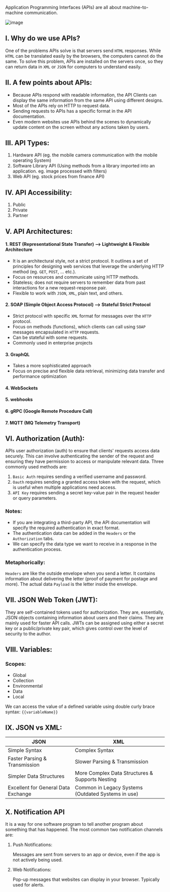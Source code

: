 Application Programming Interfaces (APIs) are all about machine-to-machine communication.

![image](https://github.com/Sir-Elite/My-Summaries/assets/66035383/81c54be7-3b45-46f4-b4fd-ef78ba0d8c21)

## I. Why do we use APIs?
One of the problems APIs solve is that servers send `HTML` responses. While `HTML` can be translated easily by the browsers, the computers cannot do the same. To solve this problem, APIs are installed on the servers once, so they can return data in `XML` or `JSON` for computers to understand easily.

## II. A few points about APIs:
* Because APIs respond with readable information, the API Clients can display the same information from the same API using different designs.
* Most of the APIs rely on HTTP to request data.
* Sending requests to APIs has a specific format in the API documentation.
* Even modern websites use APIs behind the scenes to dynamically update content on the screen without any actions taken by users.

## III. API Types:
1. Hardware API (eg. the mobile camera communication with the mobile operating System)
2. Software Library API (Using methods from a library imported into an application. eg. image processed with filters)
3. Web API (eg. stock prices from finance API)

## IV. API Accessibility:
1. Public
2. Private
3. Partner

## V. API Architectures:
#### 1. REST (Representational State Transfer) --> Lightweight & Flexible Architecture
  * It is an architectural style, not a strict protocol. It outlines a set of principles for designing web services that leverage the underlying HTTP method (eg. `GET`, `POST`, ... etc.).
  * Focus on resources and communicate using HTTP methods.
  * Stateless; does not require servers to remember data from past interactions for a new request-response pair.
  * Flexible to work with `JSON`, `XML`, plain text, and others.

#### 2. SOAP (Simple Object Access Protocol) --> Stateful Strict Protocol
  * Strict protocol with specific `XML` format for messages over the `HTTP` protocol.
  * Focus on methods (functions), which clients can call using `SOAP` messages encapsulated in `HTTP` requests.
  * Can be stateful with some requests.
  * Commonly used in enterprise projects

#### 3. GraphQL
  * Takes a more sophisticated approach
  * Focus on precise and flexible data retrieval, minimizing data transfer and performance optimization

#### 4. WebSockets
#### 5. webhooks
#### 6. gRPC (Google Remote Procedure Call)
#### 7. MQTT (MQ Telemetry Transport)

## VI. Authorization (Auth):
APIs user authorization (auth) to ensure that clients' requests access data securely. This can involve authenticating the sender of the request and ensuring they have permission to access or manipulate relevant data. Three commonly used methods are:
1. `Basic Auth` requires sending a verified username and password.
2. `Oauth` requires sending a granted access token with the request, which is useful when multiple applications need access.
3. `API Key` requires sending a secret key-value pair in the request header or query parameters.

### Notes:
* If you are integrating a third-party API, the API documentation will specify the required authentication in exact format.
* The authentication data can be added in the `Headers` or the `Authorization` tabs.
* We can specify the data type we want to receive in a response in the authentication process.

### Metaphorically:
`Headers` are like the outside envelope when you send a letter. It contains information about delivering the letter (proof of payment for postage and more). The actual data `Payload` is the letter inside the envelope.

## VII. JSON Web Token (JWT):
They are self-contained tokens used for authorization. They are, essentially, JSON objects containing information about users and their claims. They are mainly used for faster API calls. JWTs can be assigned using either a secret key or a public/private key pair, which gives control over the level of security to the author.

## VIII. Variables:
### Scopes:
* Global
* Collection
* Environmental
* Data
* Local

We can access the value of a defined variable using double curly brace syntax: `{{variableName}}`

## IX. JSON vs XML:
| JSON                                | XML                                                |
| ----------------------------------- | -------------------------------------------------- |
| Simple Syntax                       | Complex Syntax                                     |
| Faster Parsing & Transmission       | Slower Parsing & Transmission                      |
| Simpler Data Structures             | More Complex Data Structures & Supports Nesting    |
| Excellent for General Data Exchange | Common in Legacy Systems (Outdated Systems in use) |

## X. Notification API
It is a way for one software program to tell another program about something that has happened. The most common two notification channels are:
1. Push Notifications:

   Messages are sent from servers to an app or device, even if the app is not actively being used.
2. Web Notifications:

   Pop-up messages that websites can display in your browser. Typically used for alerts.
